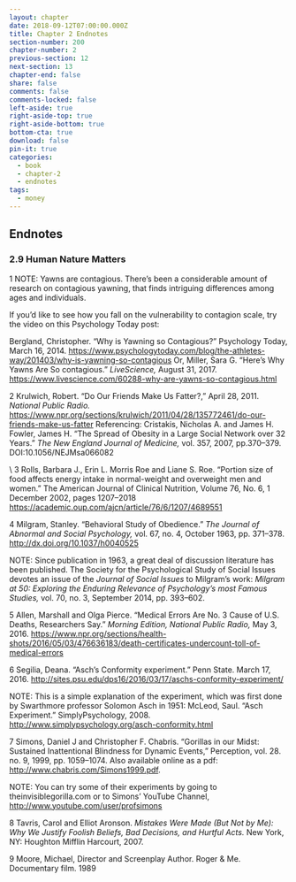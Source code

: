 ```yaml
---
layout: chapter
date: 2018-09-12T07:00:00.000Z
title: Chapter 2 Endnotes
section-number: 200
chapter-number: 2
previous-section: 12
next-section: 13
chapter-end: false
share: false
comments: false
comments-locked: false
left-aside: true
right-aside-top: true
right-aside-bottom: true
bottom-cta: true
download: false
pin-it: true
categories:
  - book
  - chapter-2
  - endnotes
tags:
  - money
---
```

## Endnotes

### 2.9 Human Nature Matters

1 NOTE: Yawns are contagious. There’s been a considerable amount of research on
contagious yawning, that finds intriguing differences among ages and individuals. 

If you’d like to see how you fall on the vulnerability to contagion scale, try the video on this Psychology Today post:

Bergland, Christopher. “Why is Yawning so Contagious?” Psychology Today,
March 16, 2014. [https://www.psychologytoday.com/blog/the-athletes-
way/201403/why-is-yawning-so-contagious](<https://www.psychologytoday.com/blog/the-athletes- way/201403/why-is-yawning-so-contagious>)
Or, Miller, Sara G. “Here’s Why Yawns Are So contagious.” _LiveScience,_ August 31, 2017. <https://www.livescience.com/60288-why-are-yawns-so-contagious.html>


2 Krulwich, Robert. “Do Our Friends Make Us Fatter?,” April 28, 2011. _National
      Public Radio._ <https://www.npr.org/sections/krulwich/2011/04/28/135772461/do-our-friends-make-us-fatter>
      Referencing: Cristakis, Nicholas A. and James H. Fowler, James H. “The Spread of Obesity in a Large Social Network over 32 Years.” _The New England Journal of
      Medicine,_ vol. 357, 2007, pp.370–379. DOI:10.1056/NEJMsa066082

\    3 Rolls, Barbara J., Erin L. Morris Roe and Liane S. Roe. “Portion size of food affects
      energy intake in normal-weight and overweight men and women.” The American
      Journal of Clinical Nutrition, Volume 76, No. 6, 1 December 2002, pages 1207–2018 https://academic.oup.com/ajcn/article/76/6/1207/4689551


4 Milgram, Stanley. “Behavioral Study of Obedience.” _The Journal of Abnormal
and Social Psychology,_ vol. 67, no. 4, October 1963, pp. 371–378. <http://dx.doi.org/10.1037/h0040525>


NOTE: Since publication in 1963, a great deal of discussion literature has been
published. The Society for the Psychological Study of Social Issues devotes an issue
of the _Journal of Social Issues_ to Milgram’s work: _Milgram at 50: Exploring the
Enduring Relevance of Psychology’s most Famous Studies,_ vol. 70, no. 3, September
2014, pp. 393–602.


5 Allen, Marshall and Olga Pierce. “Medical Errors Are No. 3 Cause of U.S. Deaths,
Researchers Say.” _Morning Edition, National Public Radio,_ May 3, 2016.
<https://www.npr.org/sections/health-shots/2016/05/03/476636183/death-certificates-undercount-toll-of-medical-errors>


6 Segilia, Deana. “Asch’s Conformity experiment.” Penn State. March 17, 2016.
<http://sites.psu.edu/dps16/2016/03/17/aschs-conformity-experiment/>


NOTE: This is a simple explanation of the experiment, which was first done by
Swarthmore professor Solomon Asch in 1951: McLeod, Saul. “Asch Experiment.”
SimplyPsychology, 2008. <http://www.simplypsychology.org/asch-conformity.html>


7 Simons, Daniel J and Christopher F. Chabris. “Gorillas in our Midst: Sustained
Inattentional Blindness for Dynamic Events,” Perception, vol. 28. no. 9, 1999, pp.
1059–1074. Also available online as a pdf: <http://www.chabris.com/Simons1999.pdf>.


NOTE: You can try some of their experiments by going to theinvisiblegorilla.com or
to Simons’ YouTube Channel, <http://www.youtube.com/user/profsimons>


8 Tavris, Carol and Elliot Aronson. _Mistakes Were Made (But Not by Me): Why We
Justify Foolish Beliefs, Bad Decisions, and Hurtful Acts._ New York, NY: Houghton
Mifflin Harcourt, 2007.


9 Moore, Michael, Director and Screenplay Author. Roger & Me. Documentary film. 1989
